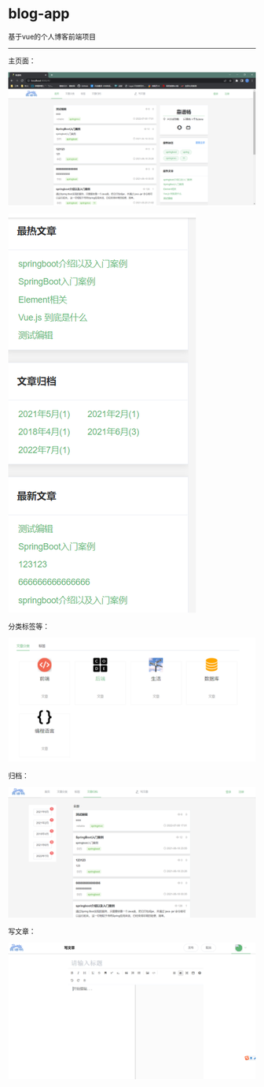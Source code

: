 # blog-app
基于vue的个人博客前端项目

-----

主页面：

![image-20220710202031794](README.assets/image-20220710202031794.png)

![image-20220710202231419](README.assets/image-20220710202231419.png)

分类标签等：

![image-20220710202109911](README.assets/image-20220710202109911.png)

归档：

![image-20220710202122923](README.assets/image-20220710202122923.png)

写文章：

![image-20220710202202021](README.assets/image-20220710202202021.png)


